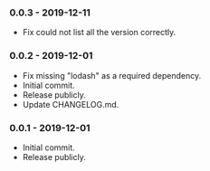 ### 0.0.3 - 2019-12-11
- Fix could not list all the version correctly.

### 0.0.2 - 2019-12-01
- Fix missing "lodash" as a required dependency.
- Initial commit.
- Release publicly.
- Update CHANGELOG.md.

### 0.0.1 - 2019-12-01
- Initial commit.
- Release publicly.